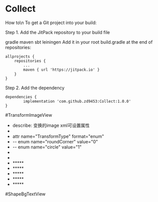# Collect
How to\\n
To get a Git project into your build:

Step 1. Add the JitPack repository to your build file

gradle
maven
sbt
leiningen
Add it in your root build.gradle at the end of repositories:

	allprojects {
		repositories {
			...
			maven { url 'https://jitpack.io' }
		}
	}
Step 2. Add the dependency

	dependencies {
	        implementation 'com.github.zd9453:Collect:1.0.0'
	}

#TransformImageView
 * describe: 变换的image  xml可设置属性
 * <!--变化方式  圆角类型  圆形类型-->
 * attr name="TransformType" format="enum"
 * -- enum name="roundCorner" value="0" 
 * -- enum name="circle" value="1" 
 * 
 * <!--圆角类型的时候设置各圆角的半径大小 !如果设置了allCorner那么会覆盖掉其他单独设置的角-->
 * *****<attr name="allCorner" format="dimension" />
 * *****<attr name="leftTopCorner" format="dimension" />
 * *****<attr name="leftBottomCorner" format="dimension" />
 * *****<attr name="rightTopCorner" format="dimension" />
 * *****<attr name="rightBottomCorner" format="dimension" />
	
#ShapeBgTextView

<declare-styleable name="ShapeBgTextView">
        <!--是否显示我们自己画的背景-->
        <attr name="showBgShape" format="boolean" />
        <!--自己画的背景色-->
        <attr name="shapeColor" format="color|reference" />
        <!--线条模式的线条宽度 -->
        <attr name="shapeBgLineWidth" format="dimension" />
        <!--圆角的大小 dp单位-->
        <attr name="shapeCornerSize" format="dimension" />
        <!--画的背景样式-->
        <attr name="shapeStyle" format="enum">
            <!--周围线条样式-->
            <enum name="line" value="0" />
            <!--内部填充样式-->
            <enum name="fill" value="1" />
        </attr>
    </declare-styleable>
    
    
